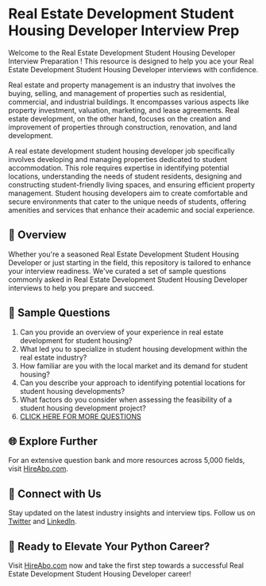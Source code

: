 # Real Estate Development Student Housing Developer Interview Prep

Welcome to the Real Estate Development Student Housing Developer Interview Preparation ! This resource is designed to help you ace your Real Estate Development Student Housing Developer interviews with confidence.

Real estate and property management is an industry that involves the buying, selling, and management of properties such as residential, commercial, and industrial buildings. It encompasses various aspects like property investment, valuation, marketing, and lease agreements. Real estate development, on the other hand, focuses on the creation and improvement of properties through construction, renovation, and land development.

A real estate development student housing developer job specifically involves developing and managing properties dedicated to student accommodation. This role requires expertise in identifying potential locations, understanding the needs of student residents, designing and constructing student-friendly living spaces, and ensuring efficient property management. Student housing developers aim to create comfortable and secure environments that cater to the unique needs of students, offering amenities and services that enhance their academic and social experience.

## 🚀 Overview

Whether you're a seasoned Real Estate Development Student Housing Developer or just starting in the field, this repository is tailored to enhance your interview readiness. We've curated a set of sample questions commonly asked in Real Estate Development Student Housing Developer interviews to help you prepare and succeed.

## 📝 Sample Questions

1. Can you provide an overview of your experience in real estate development for student housing?
2. What led you to specialize in student housing development within the real estate industry?
3. How familiar are you with the local market and its demand for student housing?
4. Can you describe your approach to identifying potential locations for student housing developments?
5. What factors do you consider when assessing the feasibility of a student housing development project?
6. [CLICK HERE FOR MORE QUESTIONS](https://hireabo.com/job/21_3_24/Real%20Estate%20Development%20Student%20Housing%20Developer)

## 🌐 Explore Further

For an extensive question bank and more resources across 5,000 fields, visit [HireAbo.com](https://www.hireabo.com).

## 📱 Connect with Us

Stay updated on the latest industry insights and interview tips. Follow us on [Twitter](https://twitter.com/hireabo) and [LinkedIn](https://www.linkedin.com/in/hire-abo-3609972a8/).

## 🚀 Ready to Elevate Your Python Career?

Visit [HireAbo.com](https://www.hireabo.com) now and take the first step towards a successful Real Estate Development Student Housing Developer career!